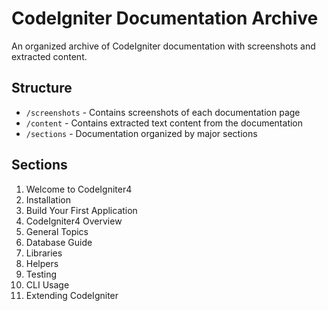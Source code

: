 # CodeIgniter Documentation Archive

An organized archive of CodeIgniter documentation with screenshots and extracted content.

## Structure

- `/screenshots` - Contains screenshots of each documentation page
- `/content` - Contains extracted text content from the documentation
- `/sections` - Documentation organized by major sections

## Sections

1. Welcome to CodeIgniter4
2. Installation
3. Build Your First Application
4. CodeIgniter4 Overview
5. General Topics
6. Database Guide
7. Libraries
8. Helpers
9. Testing
10. CLI Usage
11. Extending CodeIgniter